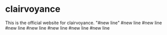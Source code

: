 # clairvoyance
This is the official website for clairvoyance.
"#new line"
#new line
#new line
#new line
#new line
#new line
#new line
#new line
